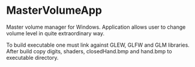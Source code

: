 # MasterVolumeApp
Master volume manager for Windows. Application allows user to change volume level in quite extraordinary way.

To build executable one must link against GLEW, GLFW and GLM libraries. After build copy digits, shaders, closedHand.bmp and hand.bmp to executable directory.
